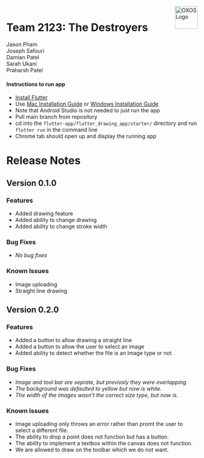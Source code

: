 <a href="/">
    <img src="https://user-images.githubusercontent.com/70985186/154367134-4963a12a-ed37-4089-8d87-2db25e7b9c9c.svg" alt="OXOS Logo" align="right" height="60" />
</a>

# Team 2123: The Destroyers
Jason Pham </br>
Joseph Safouri </br>
Damian Patel </br>
Sarah Ukani </br>
Praharsh Patel </br>

#### Instructions to run app
- [Install Flutter](https://docs.flutter.dev/get-started/install)
- Use [Mac Installation Guide](https://docs.flutter.dev/get-started/install/macos) or [Windows Installation Guide](https://docs.flutter.dev/get-started/install/windows)
- Note that Android Studio is not needed to just run the app
- Pull main branch from repository
- cd into the `flutter-app/flutter_drawing_app/starter/` directory and run `flutter run` in the command line
- Chrome tab should open up and display the running app

# Release Notes
## Version 0.1.0
### Features
<ul>
    <li> Added drawing feature </li>
    <li> Added ability to change drawing </li>
    <li> Added ability to change stroke width </li>
</ul>

### Bug Fixes
<ul>
    <li> <em>No bug fixes</em> </li>
</ul>

### Known Issues
<ul>
    <li> Image uploading </li>
    <li> Straight line drawing </li>
</ul>

## Version 0.2.0
### Features
<ul>
    <li> Added a button to allow drawing a straight line</li>
    <li> Added a button to allow the user to select an image</li>
    <li> Added ability to detect whether the file is an image type or not</li>
</ul>

### Bug Fixes
<ul>
    <li> <em>Image and tool bar are seprate, but previosly they were overlapping.</em> </li>
    <li> <em>The background was defaulted to yellow but now is white.</em> </li>
    <li> <em>The width of the images wasn't the correct size type, but now is.</em> </li>
</ul>

### Known Issues
<ul>
    <li> Image uploading only throws an error rather than promt the user to select a different file.</li>
    <li> The ability to drop a point does not function but has a button.</li>
    <li> The ability to implement a textbox within the canvas does not function.</li>
    <li> We are allowed to draw on the toolbar which we do not want.</li>
</ul>


